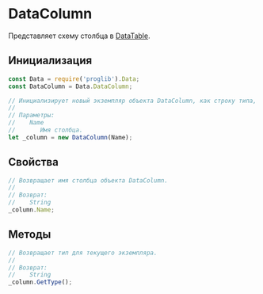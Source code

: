 # DataColumn
Представляет схему столбца в [DataTable](./dataTable.md).

## Инициализация
```js
const Data = require('proglib').Data;
const DataColumn = Data.DataColumn;

// Инициализирует новый экземпляр объекта DataColumn, как строку типа, используя указанное имя столбца.
// 
// Параметры:
//    Name
//       Имя столбца.
let _column = new DataColumn(Name);
```

## Свойства
```js
// Возвращает имя столбца объекта DataColumn.
// 
// Возврат:
//    String
_column.Name;
```

## Методы
```js
// Возвращает тип для текущего экземпляра.
// 
// Возврат:
//    String
_column.GetType();
```